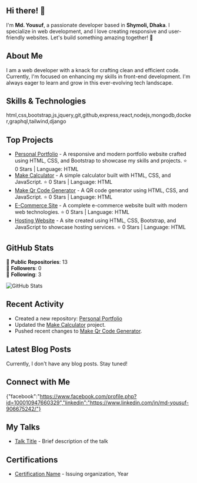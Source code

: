## Hi there! 👋

I'm **Md. Yousuf**, a passionate developer based in **Shymoli, Dhaka**. I specialize in web development, and I love creating responsive and user-friendly websites. Let's build something amazing together! 🚀

## About Me

I am a web developer with a knack for crafting clean and efficient code. Currently, I'm focused on enhancing my skills in front-end development. I'm always eager to learn and grow in this ever-evolving tech landscape.

## Skills & Technologies

html,css,bootstrap,js,jquery,git,github,express,react,nodejs,mongodb,docker,graphql,tailwind,django

## Top Projects

- [Personal Portfolio](https://github.com/DevAbuYousuf/Personal-Protfolio) - A responsive and modern portfolio website crafted using HTML, CSS, and Bootstrap to showcase my skills and projects. ⭐️ 0 Stars | Language: HTML
- [Make Calculator](https://github.com/DevAbuYousuf/Make-Calculator) - A simple calculator built with HTML, CSS, and JavaScript. ⭐️ 0 Stars | Language: HTML
- [Make Qr Code Generator](https://github.com/DevAbuYousuf/Make-Qr-Code-Generator) - A QR code generator using HTML, CSS, and JavaScript. ⭐️ 0 Stars | Language: HTML
- [E-Commerce Site](https://github.com/DevAbuYousuf/E-Commerce-site) - A complete e-commerce website built with modern web technologies. ⭐️ 0 Stars | Language: HTML
- [Hosting Website](https://github.com/DevAbuYousuf/Hosting-Website) - A site created using HTML, CSS, Bootstrap, and JavaScript to showcase hosting services. ⭐️ 0 Stars | Language: HTML

## GitHub Stats

🔹 **Public Repositories**: 13  
🔹 **Followers**: 0  
🔹 **Following**: 3  

![GitHub Stats](https://github-readme-stats.vercel.app/api?username=DevAbuYousuf&show_icons=true&theme=radical)

## Recent Activity

- Created a new repository: [Personal Portfolio](https://github.com/DevAbuYousuf/Personal-Protfolio)  
- Updated the [Make Calculator](https://github.com/DevAbuYousuf/Make-Calculator) project.  
- Pushed recent changes to [Make Qr Code Generator](https://github.com/DevAbuYousuf/Make-Qr-Code-Generator).

## Latest Blog Posts

Currently, I don't have any blog posts. Stay tuned!

## Connect with Me

{"facebook":"https://www.facebook.com/profile.php?id=100010947660329","linkedin":"https://www.linkedin.com/in/md-yousuf-906675242/"}

## My Talks

- [Talk Title](link-to-talk) - Brief description of the talk

## Certifications

- [Certification Name](link-to-certificate) - Issuing organization, Year
